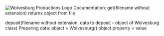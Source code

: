 ![Wolvesburg Productions Logo](logo.png)
Documentation:
get(filename without extension)
returns object from file

deposit(filename without extension, data to deposit - object of Wolvesburg class)
Preparing data:
object = Wolvesburg()
object.property = value